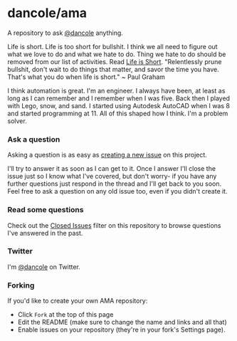 # dancole/ama

A repository to ask [@dancole](https://twitter.com/dancole) anything.

Life is short. Life is too short for bullshit. I think we all need to figure out what we love to do and what we hate to do. Thing we hate to do should be removed from our list of activities. Read [Life is Short](http://paulgraham.com/vb.html). "Relentlessly prune bullshit, don't wait to do things that matter, and savor the time you have. That's what you do when life is short." ~ Paul Graham

I think automation is great. I'm an engineer. I always have been, at least as long as I can remember and I remember when I was five. Back then I played with Lego, snow, and sand. I started using Autodesk AutoCAD when I was 8 and started programming at 11. All of this shaped how I think. I'm a problem solver.

### Ask a question

Asking a question is as easy as
[creating a new issue](https://github.com/dancole/ama/issues/new) on this
project.

I'll try to answer it as soon as I can get to it. Once I answer I'll close the
issue just so I know what I've covered, but don't worry- if you have any further
questions just respond in the thread and I'll get back to you soon. Feel free to
ask a question on any old issue too, even if you didn't create it.

### Read some questions

Check out the [Closed Issues](https://github.com/dancole/ama/issues?q=is%3Aissue+is%3Aclosed)
filter on this repository to browse questions I've answered in the past.

### Twitter

I'm [@dancole](https://twitter.com/dancole) on Twitter.

### Forking

If you'd like to create your own AMA repository:

- Click `Fork` at the top of this page
- Edit the README (make sure to change the name and links and all that)
- Enable issues on your repository (they're in your fork's Settings page).

